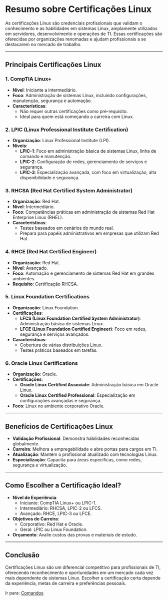 # Resumo sobre Certificações Linux

As certificações Linux são credenciais profissionais que validam o conhecimento e as habilidades em sistemas Linux, amplamente utilizados em servidores, desenvolvimento e operações de TI. Essas certificações são oferecidas por organizações renomadas e ajudam profissionais a se destacarem no mercado de trabalho.

---

## Principais Certificações Linux

### 1. **CompTIA Linux+**
- **Nível**: Iniciante a intermediário.
- **Foco**: Administração de sistemas Linux, incluindo configurações, manutenção, segurança e automação.
- **Características**:
  - Não requer outras certificações como pré-requisito.
  - Ideal para quem está começando a carreira com Linux.

### 2. **LPIC (Linux Professional Institute Certification)**
- **Organização**: Linux Professional Institute (LPI).
- **Níveis**:
  - **LPIC-1**: Foco em administração básica de sistemas Linux, linha de comando e manutenção.
  - **LPIC-2**: Configuração de redes, gerenciamento de serviços e segurança.
  - **LPIC-3**: Especialização avançada, com foco em virtualização, alta disponibilidade e segurança.

### 3. **RHCSA (Red Hat Certified System Administrator)**
- **Organização**: Red Hat.
- **Nível**: Intermediário.
- **Foco**: Competências práticas em administração de sistemas Red Hat Enterprise Linux (RHEL).
- **Características**:
  - Testes baseados em cenários do mundo real.
  - Prepara para papéis administrativos em empresas que utilizam Red Hat.

### 4. **RHCE (Red Hat Certified Engineer)**
- **Organização**: Red Hat.
- **Nível**: Avançado.
- **Foco**: Automação e gerenciamento de sistemas Red Hat em grandes ambientes.
- **Requisito**: Certificação RHCSA.

### 5. **Linux Foundation Certifications**
- **Organização**: Linux Foundation.
- **Certificações**:
  - **LFCS (Linux Foundation Certified System Administrator)**: Administração básica de sistemas Linux.
  - **LFCE (Linux Foundation Certified Engineer)**: Foco em redes, segurança e serviços avançados.
- **Características**:
  - Cobertura de várias distribuições Linux.
  - Testes práticos baseados em tarefas.

### 6. **Oracle Linux Certifications**
- **Organização**: Oracle.
- **Certificações**:
  - **Oracle Linux Certified Associate**: Administração básica em Oracle Linux.
  - **Oracle Linux Certified Professional**: Especialização em configurações avançadas e segurança.
- **Foco**: Linux no ambiente corporativo Oracle.

---

## Benefícios de Certificações Linux
- **Validação Profissional**: Demonstra habilidades reconhecidas globalmente.
- **Carreira**: Melhora a empregabilidade e abre portas para cargos em TI.
- **Atualização**: Mantém o profissional atualizado com tecnologias Linux.
- **Especialização**: Capacita para áreas específicas, como redes, segurança e virtualização.

---

## Como Escolher a Certificação Ideal?
- **Nível de Experiência**:
  - Iniciante: CompTIA Linux+ ou LPIC-1.
  - Intermediário: RHCSA, LPIC-2 ou LFCS.
  - Avançado: RHCE, LPIC-3 ou LFCE.
- **Objetivos de Carreira**:
  - Corporativo: Red Hat e Oracle.
  - Geral: LPIC ou Linux Foundation.
- **Orçamento**: Avalie custos das provas e materiais de estudo.

---

## Conclusão
Certificações Linux são um diferencial competitivo para profissionais de TI, oferecendo reconhecimento e oportunidades em um mercado cada vez mais dependente de sistemas Linux. Escolher a certificação certa depende da experiência, metas de carreira e preferências pessoais.

Ir para: [Comandos](Comandos_GNU_UNIX/1_Sistemas_de_arquivos.md)
